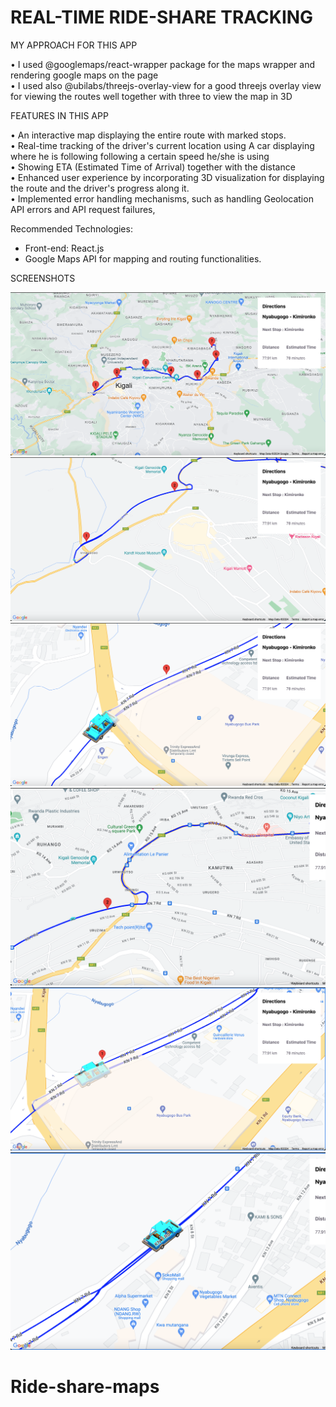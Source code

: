 <h1> REAL-TIME RIDE-SHARE TRACKING </h1>

MY APPROACH FOR THIS APP

• I used @googlemaps/react-wrapper package for the maps wrapper and rendering google maps on the page <br />
• I used also @ubilabs/threejs-overlay-view for a good threejs overlay view for viewing the routes well together with three to view the map in 3D



FEATURES IN THIS APP

• An interactive map displaying the entire route with marked stops. <br />
• Real-time tracking of the driver's current location using A car displaying where he is following following a certain speed he/she is using <br />
• Showing ETA (Estimated Time of Arrival) together with the distance <br />
• Enhanced user experience by incorporating 3D visualization for displaying the route and the driver's progress along it. <br />
• Implemented error handling mechanisms, such as handling Geolocation API errors and API request failures, <br />

Recommended Technologies: <br />
* Front-end: React.js <br />
* Google Maps API for mapping and routing functionalities. <br />

SCREENSHOTS

![alt text](public/images/image1.png) ![alt text](public/images/image2.png) ![alt text](public/images/image3.png) ![alt text](public/images/image4.png) ![alt text](public/images/image5.png) ![alt text](public/images/image6.png)



# Ride-share-maps
